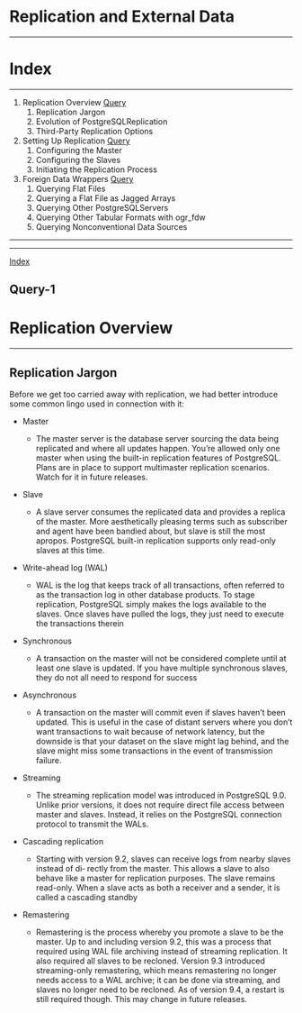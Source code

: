 # **Replication and External Data**

---

# **Index**

---

1. Replication Overview [Query](#Query-1)
    1. Replication Jargon 
    2. Evolution of PostgreSQLReplication 
    3. Third-Party Replication Options 
2. Setting Up Replication [Query](#Query-2)
    1. Configuring the Master 
    2. Configuring the Slaves
    3. Initiating the Replication Process 
3. Foreign Data Wrappers [Query](#Query-3)
    1. Querying Flat Files 
    2. Querying a Flat File as Jagged Arrays 
    3. Querying Other PostgreSQLServers 
    4. Querying Other Tabular Formats with ogr_fdw
    5. Querying Nonconventional Data Sources

---

---


[Index](#Index)

## **Query-1**

# **Replication Overview**

---


## Replication Jargon

Before we get too carried away with replication, we had better introduce some common
lingo used in connection with it:

- Master
    - The master server is the database server sourcing the data being replicated and where all updates happen. You’re allowed only one master when using the built-in replication features of PostgreSQL. Plans are in place to support multimaster replication scenarios. Watch for it in future releases.

- Slave
    - A slave server consumes the replicated data and provides a replica of the master. More aesthetically pleasing terms such as subscriber and agent have been bandied about, but slave is still the most apropos. PostgreSQL built-in replication supports only read-only slaves at this time.

- Write-ahead log (WAL)
    - WAL is the log that keeps track of all transactions, often referred to as the transaction log in other database products. To stage replication, PostgreSQL simply makes the logs available to the slaves. Once slaves have pulled the logs, they just need to execute the transactions therein

- Synchronous
    - A transaction on the master will not be considered complete until at least one slave is updated. If you have multiple synchronous slaves, they do not all need to respond for success

- Asynchronous
    - A transaction on the master will commit even if slaves haven’t been updated. This is useful in the case of distant servers where you don’t want transactions to wait because of network latency, but the downside is that your dataset on the slave might lag behind, and the slave might miss some transactions in the event of transmission failure.
- Streaming
    - The streaming replication model was introduced in PostgreSQL 9.0. Unlike prior versions, it does not require direct file access between master and slaves. Instead, it relies on the PostgreSQL connection protocol to transmit the WALs.

- Cascading replication
    - Starting with version 9.2, slaves can receive logs from nearby slaves instead of di‐ rectly from the master. This allows a slave to also behave like a master for replication purposes. The slave remains read-only. When a slave acts as both a receiver and a sender, it is called a cascading standby

- Remastering
    - Remastering is the process whereby you promote a slave to be the master. Up to and including version 9.2, this was a process that required using WAL file archiving instead of streaming replication. It also required all slaves to be recloned. Version 9.3 introduced streaming-only remastering, which means remastering no longer needs access to a WAL archive; it can be done via streaming, and slaves no longer need to be recloned. As of version 9.4, a restart is still required though. This may change in future releases.


    





